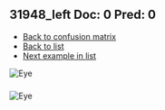 ## 31948_left Doc: 0 Pred: 0
- [Back to confusion matrix](https://github.com/juliandewit/kaggle_retinopathy/blob/master/matrix.md)
- [Back to list](https://github.com/juliandewit/kaggle_retinopathy/blob/master/lists/00/list.md)
- [Next example in list](https://github.com/juliandewit/kaggle_retinopathy/blob/master/lists/00/31/31950_left.md)

![Eye](https://retinopaty.blob.core.windows.net/size1024/31948_left_0.jpeg)

### 

![Eye]()
